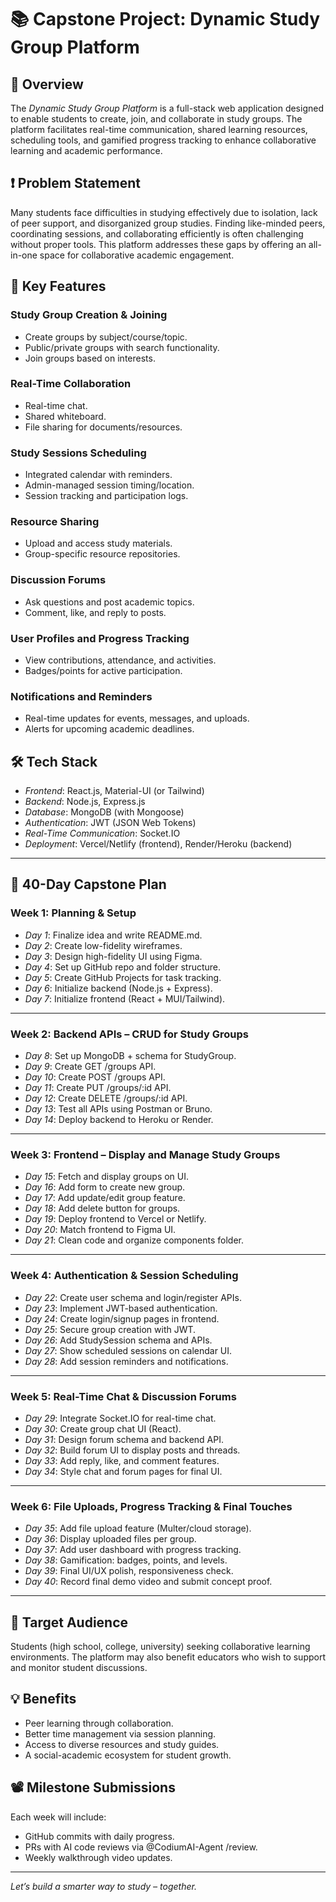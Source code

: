 # 📚 Capstone Project: Dynamic Study Group Platform

## 🚀 Overview
The *Dynamic Study Group Platform* is a full-stack web application designed to enable students to create, join, and collaborate in study groups. The platform facilitates real-time communication, shared learning resources, scheduling tools, and gamified progress tracking to enhance collaborative learning and academic performance.

## ❗ Problem Statement
Many students face difficulties in studying effectively due to isolation, lack of peer support, and disorganized group studies. Finding like-minded peers, coordinating sessions, and collaborating efficiently is often challenging without proper tools. This platform addresses these gaps by offering an all-in-one space for collaborative academic engagement.

## 🔑 Key Features

### Study Group Creation & Joining
- Create groups by subject/course/topic.
- Public/private groups with search functionality.
- Join groups based on interests.

### Real-Time Collaboration
- Real-time chat.
- Shared whiteboard.
- File sharing for documents/resources.

### Study Sessions Scheduling
- Integrated calendar with reminders.
- Admin-managed session timing/location.
- Session tracking and participation logs.

### Resource Sharing
- Upload and access study materials.
- Group-specific resource repositories.

### Discussion Forums
- Ask questions and post academic topics.
- Comment, like, and reply to posts.

### User Profiles and Progress Tracking
- View contributions, attendance, and activities.
- Badges/points for active participation.

### Notifications and Reminders
- Real-time updates for events, messages, and uploads.
- Alerts for upcoming academic deadlines.

## 🛠 Tech Stack
- *Frontend*: React.js, Material-UI (or Tailwind)
- *Backend*: Node.js, Express.js
- *Database*: MongoDB (with Mongoose)
- *Authentication*: JWT (JSON Web Tokens)
- *Real-Time Communication*: Socket.IO
- *Deployment*: Vercel/Netlify (frontend), Render/Heroku (backend)

---

## 📅 40-Day Capstone Plan

### Week 1: Planning & Setup
- *Day 1*: Finalize idea and write README.md.
- *Day 2*: Create low-fidelity wireframes.
- *Day 3*: Design high-fidelity UI using Figma.
- *Day 4*: Set up GitHub repo and folder structure.
- *Day 5*: Create GitHub Projects for task tracking.
- *Day 6*: Initialize backend (Node.js + Express).
- *Day 7*: Initialize frontend (React + MUI/Tailwind).

---

### Week 2: Backend APIs – CRUD for Study Groups
- *Day 8*: Set up MongoDB + schema for StudyGroup.
- *Day 9*: Create GET /groups API.
- *Day 10*: Create POST /groups API.
- *Day 11*: Create PUT /groups/:id API.
- *Day 12*: Create DELETE /groups/:id API.
- *Day 13*: Test all APIs using Postman or Bruno.
- *Day 14*: Deploy backend to Heroku or Render.

---

### Week 3: Frontend – Display and Manage Study Groups
- *Day 15*: Fetch and display groups on UI.
- *Day 16*: Add form to create new group.
- *Day 17*: Add update/edit group feature.
- *Day 18*: Add delete button for groups.
- *Day 19*: Deploy frontend to Vercel or Netlify.
- *Day 20*: Match frontend to Figma UI.
- *Day 21*: Clean code and organize components folder.

---

### Week 4: Authentication & Session Scheduling
- *Day 22*: Create user schema and login/register APIs.
- *Day 23*: Implement JWT-based authentication.
- *Day 24*: Create login/signup pages in frontend.
- *Day 25*: Secure group creation with JWT.
- *Day 26*: Add StudySession schema and APIs.
- *Day 27*: Show scheduled sessions on calendar UI.
- *Day 28*: Add session reminders and notifications.

---

### Week 5: Real-Time Chat & Discussion Forums
- *Day 29*: Integrate Socket.IO for real-time chat.
- *Day 30*: Create group chat UI (React).
- *Day 31*: Design forum schema and backend API.
- *Day 32*: Build forum UI to display posts and threads.
- *Day 33*: Add reply, like, and comment features.
- *Day 34*: Style chat and forum pages for final UI.

---

### Week 6: File Uploads, Progress Tracking & Final Touches
- *Day 35*: Add file upload feature (Multer/cloud storage).
- *Day 36*: Display uploaded files per group.
- *Day 37*: Add user dashboard with progress tracking.
- *Day 38*: Gamification: badges, points, and levels.
- *Day 39*: Final UI/UX polish, responsiveness check.
- *Day 40*: Record final demo video and submit concept proof.

---

## 🎯 Target Audience
Students (high school, college, university) seeking collaborative learning environments. The platform may also benefit educators who wish to support and monitor student discussions.

## 💡 Benefits
- Peer learning through collaboration.
- Better time management via session planning.
- Access to diverse resources and study guides.
- A social-academic ecosystem for student growth.

## 📽 Milestone Submissions
Each week will include:
- GitHub commits with daily progress.
- PRs with AI code reviews via @CodiumAI-Agent /review.
- Weekly walkthrough video updates.

---

*Let’s build a smarter way to study – together.*